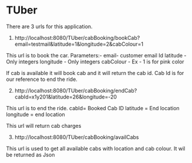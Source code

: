 # TUber

There are 3 urls for this application.

1. http://localhost:8080/TUber/cabBooking/bookCab?email=testmail&latitude=1&longitude=2&cabColour=1

This url is to book the car. 
Parameters:-
email- customer email Id
latitude - Only integers
longitude - Only integers
cabColour - Ex - 1 is for pink color

If cab is available it will book cab and it will return the cab id. Cab Id is for our reference  to end the ride. 

2. http://localhost:8080/TUber/cabBooking/endCab?cabId=x1y201&latitude=26&longitude=-20

This url is to end the ride.
cabId= Booked Cab ID
latitude = End location 
longitude = end location 

This url will return cab charges

3. http://localhost:8080/TUber/cabBooking/availCabs

This url is used to  get all available cabs with location and cab colour. It wil be returned as Json
